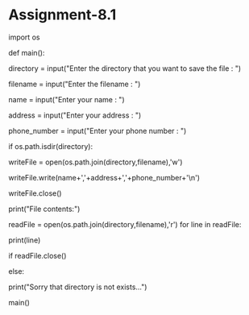 # Assignment-8.1

import os

def main():

  directory = input("Enter the directory that you want to save the file : ")

filename = input("Enter the filename : ")

name = input("Enter your name : ")

address = input("Enter your address : ")

phone_number = input("Enter your phone number : ")

if os.path.isdir(directory):

  writeFile = open(os.path.join(directory,filename),'w')

writeFile.write(name+','+address+','+phone_number+'\n')

writeFile.close()

print("File contents:")

readFile = open(os.path.join(directory,filename),'r')
for line in readFile:

  print(line)
  
if readFile.close()

  else:

  print("Sorry that directory is not exists...")

main()
